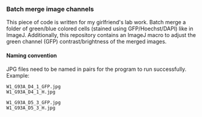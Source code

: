 ### Batch merge image channels

This piece of code is written for my girlfriend's lab work. Batch merge a folder of green/blue colored cells (stained using GFP/Hoechst/DAPI) like in ImageJ. Additionally, this repository contains an ImageJ macro to adjust the green channel (GFP) contrast/brightness of the merged images.

#### Naming convention
JPG files need to be named in pairs for the program to run successfully. Example:
```
W1_G93A_D4_1_GFP.jpg
W1_G93A_D4_1_H.jpg

W1_G93A_D5_3_GFP.jpg
W1_G93A_D5_3_H.jpg
```
